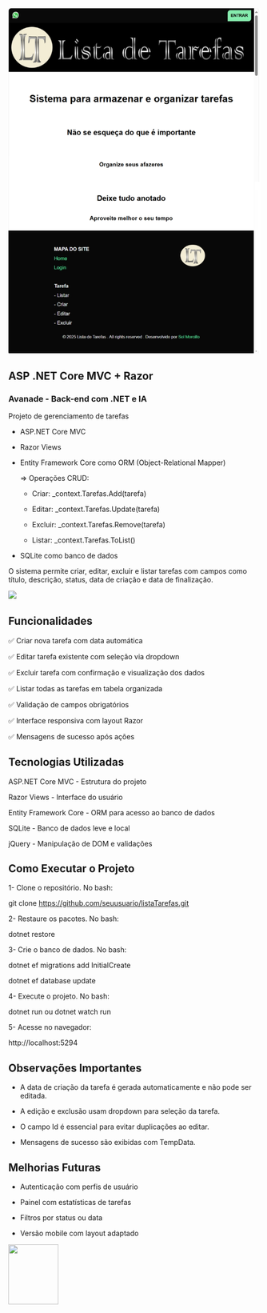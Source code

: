 <img src="wwwroot/img/img1.jpg">

## ASP .NET Core MVC + Razor

### Avanade - Back-end com .NET e IA

Projeto de gerenciamento de tarefas

- ASP.NET Core MVC

- Razor Views

- Entity Framework Core como ORM (Object-Relational Mapper)

  => Operações CRUD:

     - Criar: _context.Tarefas.Add(tarefa)

     - Editar: _context.Tarefas.Update(tarefa)

     - Excluir: _context.Tarefas.Remove(tarefa)

     - Listar: _context.Tarefas.ToList()

- SQLite como banco de dados

O sistema permite criar, editar, excluir e listar tarefas com campos como título, descrição, status, data de criação e data de finalização.

<img src="wwwroot/img/img.jpg">

## Funcionalidades

✅ Criar nova tarefa com data automática

✅ Editar tarefa existente com seleção via dropdown

✅ Excluir tarefa com confirmação e visualização dos dados

✅ Listar todas as tarefas em tabela organizada

✅ Validação de campos obrigatórios

✅ Interface responsiva com layout Razor

✅ Mensagens de sucesso após ações

## Tecnologias Utilizadas

ASP.NET Core MVC - Estrutura do projeto

Razor Views - Interface do usuário

Entity Framework Core - ORM para acesso ao banco de dados

SQLite - Banco de dados leve e local

jQuery - Manipulação de DOM e validações


## Como Executar o Projeto

1- Clone o repositório. No bash:

git clone https://github.com/seuusuario/listaTarefas.git

2- Restaure os pacotes. No bash:

dotnet restore

3- Crie o banco de dados. No bash:

dotnet ef migrations add InitialCreate

dotnet ef database update

4- Execute o projeto. No bash:

dotnet run ou dotnet watch run

5- Acesse no navegador:

http://localhost:5294

## Observações Importantes

- A data de criação da tarefa é gerada automaticamente e não pode ser editada.

- A edição e exclusão usam dropdown para seleção da tarefa.

- O campo Id é essencial para evitar duplicações ao editar.

- Mensagens de sucesso são exibidas com TempData.

## Melhorias Futuras

- Autenticação com perfis de usuário

- Painel com estatísticas de tarefas

- Filtros por status ou data

- Versão mobile com layout adaptado

<img src="https://solmorcillo.com.br/imgs_public/logo_SM.jpg" width="100px" height="120px">

